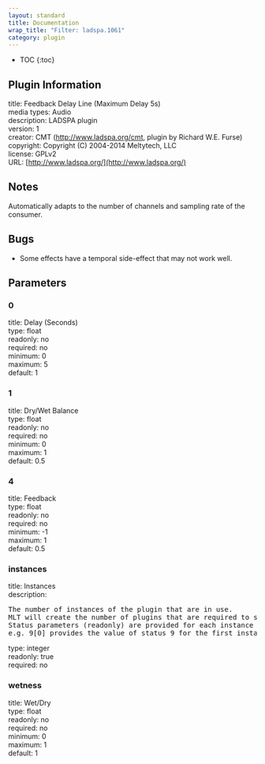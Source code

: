 ```yaml
---
layout: standard
title: Documentation
wrap_title: "Filter: ladspa.1061"
category: plugin
---
```

* TOC
{:toc}

## Plugin Information

title: Feedback Delay Line (Maximum Delay 5s)  
media types:
Audio  
description: LADSPA plugin  
version: 1  
creator: CMT (http://www.ladspa.org/cmt, plugin by Richard W.E. Furse)  
copyright: Copyright (C) 2004-2014 Meltytech, LLC  
license: GPLv2  
URL: [http://www.ladspa.org/](http://www.ladspa.org/)  

## Notes

Automatically adapts to the number of channels and sampling rate of the consumer.

## Bugs

* Some effects have a temporal side-effect that may not work well.


## Parameters

### 0

title: Delay (Seconds)    
type: float  
readonly: no  
required: no  
minimum: 0  
maximum: 5  
default: 1  

### 1

title: Dry/Wet Balance    
type: float  
readonly: no  
required: no  
minimum: 0  
maximum: 1  
default: 0.5  

### 4

title: Feedback    
type: float  
readonly: no  
required: no  
minimum: -1  
maximum: 1  
default: 0.5  

### instances

title: Instances    
description:
<pre>
The number of instances of the plugin that are in use.
MLT will create the number of plugins that are required to support the number of audio channels.
Status parameters (readonly) are provided for each instance and are accessed by specifying the instance number after the identifier (starting at zero).
e.g. 9[0] provides the value of status 9 for the first instance.
</pre>
type: integer  
readonly: true  
required: no  

### wetness

title: Wet/Dry    
type: float  
readonly: no  
required: no  
minimum: 0  
maximum: 1  
default: 1  

